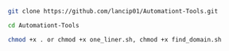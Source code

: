 ```bash
 git clone https://github.com/lancip01/Automationt-Tools.git
```
```bash
 cd Automationt-Tools
 ```
```bash
 chmod +x . or chmod +x one_liner.sh, chmod +x find_domain.sh
 ```

